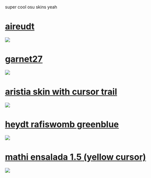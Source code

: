 super cool osu skins yeah

# [aireudt](https://cynthia.s-ul.eu/qWBo6lIe)
![](https://media.discordapp.net/attachments/703682242395766838/704390001043177592/screenshot029.jpg)

# [garnet27](https://cynthia.s-ul.eu/sXaitV2p)
![](https://media.discordapp.net/attachments/703682242395766838/704391115796775012/screenshot030.jpg)

# [aristia skin with cursor trail](https://cynthia.s-ul.eu/mu0foEpY)
![](https://media.discordapp.net/attachments/703682242395766838/704392055224532992/screenshot031.jpg)

# [heydt rafiswomb greenblue](https://cynthia.s-ul.eu/oMMAduZw)
![](https://media.discordapp.net/attachments/703682242395766838/704646880570900635/screenshot033.jpg)

# [mathi ensalada 1.5 (yellow cursor)](https://cynthia.s-ul.eu/tgAlPXWL)
![](https://media.discordapp.net/attachments/703682242395766838/709742436947198083/screenshot051.jpg)
